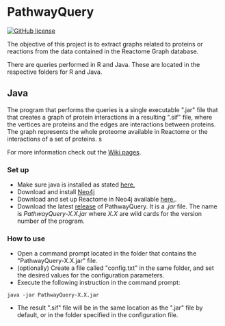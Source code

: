 PathwayQuery
===========
[![GitHub license](http://dmlc.github.io/img/apache2.svg)](./LICENSE)

The objective of this project is to extract graphs related to proteins or reactions from the data contained in the Reactome Graph database.

There are queries performed in R and Java. These are located in the respective folders for R and Java.

## Java 

The program that performs the queries is a single executable ".jar" file that that creates a graph of protein interactions in a resulting ".sif" file, where the vertices are proteins and the edges are interactions between proteins. The graph represents the whole proteome available in Reactome or the interactions of a set of proteins. s

For more information check out the [Wiki pages](https://github.com/bramburger/PathwayProjectQueries/wiki).

### Set up

* Make sure java is installed as stated [here.](https://www.java.com/en/download/help/version_manual.xml)
* Download and install [Neo4j](https://neo4j.com/download/)
* Download and set up Reactome in Neo4j available [here.](http://reactome.org/pages/documentation/developer-guide/graph-database/).
* Download the latest [release](https://github.com/bramburger/PathwayProjectQueries/releases) of PathwayQuery. It is a *.jar* file. The name is *PathwayQuery-X.X.jar* where *X.X* are wild cards for the version number of the program.

### How to use

* Open a command prompt located in the folder that contains the "PathwayQuery-X.X.jar" file.
* (optionally) Create a file called "config.txt" in the same folder, and set the desired values for the configuration parameters.
* Execute the following instruction in the command prompt: 
~~~~
java -jar PathwayQuery-X.X.jar
~~~~
* The result ".sif" file will be in the same location as the ".jar" file by default, or in the folder specified in the configuration file. 

